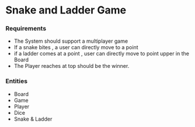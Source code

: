 # Snake and Ladder Game

### Requirements

- The System should support a multiplayer game 
- If a snake bites , a user can directly move to a point
- if a ladder comes at a point , user can directly move to point upper in the Board
- The Player reaches at top should be the winner.

### Entities
- Board
- Game
- Player
- Dice
- Snake & Ladder
